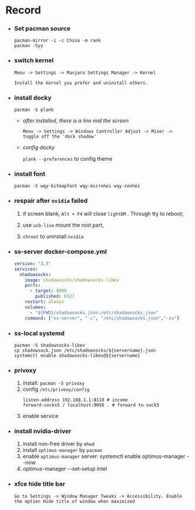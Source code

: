 # Record

* ### Set  pacman source
  
  ```shell
  pacman-mirror -i -c China -m rank
  pacman -Syy 
  ```

* ### switch kernel
  
  ```
  Menu -> Settings -> Manjaro Settings Manager -> Kernel
  
  Install the kernel you prefer and uninstall others.
  ```

* ### install docky
  
  ```shell
  pacman -S plank
  ```
  
  * *after installed, there is a line mid the screen*
    
    `Menu -> Settings -> Windows Controller Adjust -> Mixer -> toggle off the 'dock shadow'`
  
  * *config docky*
    
    `plank --preferences` to config theme

* ### install font
  
  ```shell
  pacman -S wqy-bitmapfont wqy-microhei wqy-zenhei
  ```

* ### respair after `nvidia` failed
  
  1. if screen blank, `Alt + F4` will close `lightDM` . Through tty to reboot;
  
  2. use `usb-live` mount the root part,
  
  3. `chroot` to uninstall `nvidia`

* ### ss-server docker-compose.yml
  
  ```yaml
  version: "3.3"
  services: 
    shadowsocks:
      image: shadowsocks/shadowsocks-libev
      ports: 
        - target: 8080
          published: 6527
      restart: always
      volumes:
        - "${PWD}/shadowsocks.json:/etc/shadowsocks.json"
      command: ["ss-server", "-c", "/etc/shadowsocks.json","-vv"]
  ```

* ### ss-local systemd
  
  ```shell
  pacman -S shadowsocks-libev
  cp shadowsock.json /etc/shadowsocks/${servername}.json
  systemctl enable shadowsocks-libev@${servername}
  ```

* ### privoxy
  1. install: `pacman -S privoxy`
  2. config `/etc/privoxy/config`
      ```
      listen-address 192.168.1.1:8118 # income
      forward-socks5 / localhost:9050 . # forward to sock5
      ```
  3. enable service
* ### install nvidia-driver
  1. install non-free driver by `mhwd`
  2. install `optimus-manager` by `pacman`
  3. enable `optimus-manager` server: systemctl enable optimus-manager --now
  4. optimus-manager --set-setup intel
* ### xfce hide title bar
  ```
  Go to Settings -> Window Manager Tweaks -> Accessibility. Enable the option Hide title of window when maximized
  ```
  
